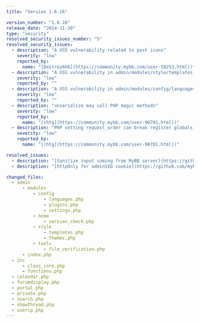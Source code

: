 ```yaml
---
title: "Version 1.6.16"

version_number: "1.6.16"
release_date: "2014-11-20"
type: "security"
resolved_security_issues_number: "5"
resolved_security_issues:
  - description: "A XSS vulnerability related to post icons"
    severity: "low"
    reported_by:
      name: "[Destroy666](https://community.mybb.com/user-58253.html))"
  - description: "A XSS vulnerability in admin/modules/style/templates.php"
    severity: "low"
    reported_by: ""
  - description: "A XSS vulnerability in admin/modules/config/languages.php"
    severity: "low"
    reported_by: ""
  - description: "unserialize may call PHP magic methods"
    severity: "low"
    reported_by:
      name: "[chtg](https://community.mybb.com/user-90701.html))"
  - description: "PHP setting request_order can break register globals handling"
    severity: "low"
    reported_by:
      name: "[chtg](https://community.mybb.com/user-90701.html))"

resolved_issues:
  - description: "[Sanitize input coming from MyBB server](https://github.com/mybb/mybb/issues/1617)"
  - description: "[httpOnly for adminSID cookie](https://github.com/mybb/mybb/issues/1622)"

changed_files:
  - admin
      - modules
          - config
              - languages.php
              - plugins.php
              - settings.php
          - home
              - version_check.php
          - style
              - templates.php
              - themes.php
          - tools
              - file_verification.php
      - index.php
  - inc
      - class_core.php
      - functions.php
  - calendar.php
  - forumdisplay.php
  - portal.php
  - private.php
  - search.php
  - showthread.php
  - usercp.php
---
```

